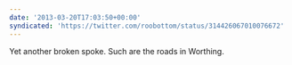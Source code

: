```yaml
---
date: '2013-03-20T17:03:50+00:00'
syndicated: 'https://twitter.com/roobottom/status/314426067010076672'
---
```

Yet another broken spoke. Such are the roads in Worthing.
